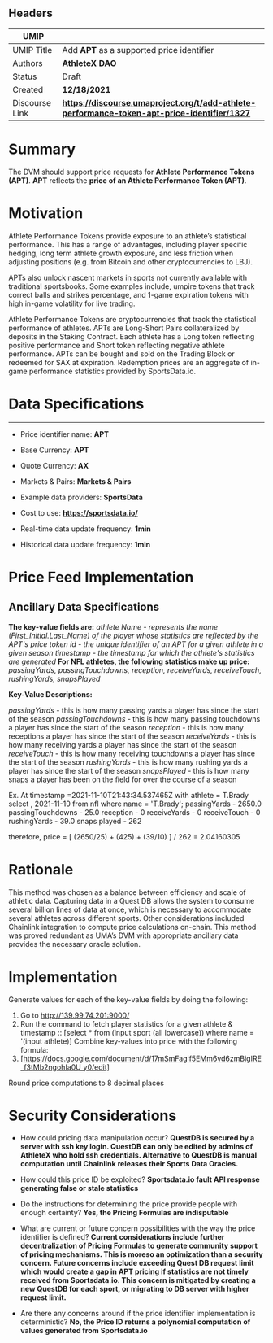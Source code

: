 ## Headers

| UMIP                |                                                               |
| ------------------- | ------------------------------------------------------------- |
| UMIP Title          | Add **APT** as a supported price identifier |
| Authors             | **AthleteX DAO**                                                      |
| Status              | Draft                                                         |
| Created             | **12/18/2021**                                              |
| Discourse Link      | **https://discourse.umaproject.org/t/add-athlete-performance-token-apt-price-identifier/1327**            |

# Summary 

The DVM should support price requests for **Athlete Performance Tokens (APT)**. **APT** reflects the **price of an Athlete Performance Token (APT)**.


# Motivation
Athlete Performance Tokens provide exposure to an athlete’s statistical performance.
This has a range of advantages, including player specific hedging, long term athlete
growth exposure, and less friction when adjusting positions (e.g. from Bitcoin and other
cryptocurrencies to LBJ).

APTs also unlock nascent markets in sports not currently available with traditional
sportsbooks. Some examples include, umpire tokens that track correct balls and strikes
percentage, and 1-game expiration tokens with high in-game volatility for live trading.

Athlete Performance Tokens are cryptocurrencies that track the statistical performance
of athletes. APTs are Long-Short Pairs collateralized by deposits in the Staking Contract.
Each athlete has a Long token reflecting positive performance and Short token
reflecting negative athlete performance. APTs can be bought and sold on the Trading
Block or redeemed for $AX at expiration. Redemption prices are an aggregate of
in-game performance statistics provided by SportsData.io.

# Data Specifications

-----------------------------------------
- Price identifier name: **APT** 
- Base Currency: **APT**
- Quote Currency: **AX**
- Markets & Pairs: **Markets & Pairs**
- Example data providers: **SportsData**
- Cost to use: **https://sportsdata.io/**

- Real-time data update frequency: **1min**
- Historical data update frequency: **1min**

# Price Feed Implementation



## Ancillary Data Specifications

**The key-value fields are:**
_athlete Name - represents the name (First_Initial.Last_Name) of the player whose statistics are reflected by the APT's price
token id - the unique identifier of an APT for a given athlete in a given season
timestamp - the timestamp for which the athlete's statistics are generated_
**For NFL athletes, the following statistics make up price:**
_passingYards, passingTouchdowns, reception, receiveYards, receiveTouch, rushingYards, snapsPlayed_

**Key-Value Descriptions:**

_passingYards_ - this is how many passing yards a player has since the start of the season
_passingTouchdowns_ - this is how many passing touchdowns a player has since the start of the season
_reception_ - this is how many receptions a player has since the start of the season
_receiveYards_ - this is how many receiving yards a player has since the start of the season
_receiveTouch_ - this is how many receiving touchdowns a player has since the start of the season
_rushingYards_ - this is how many rushing yards a player has since the start of the season
_snapsPlayed_ - this is how many snaps a player has been on the field for over the course of a season 

Ex.
At timestamp =2021-11-10T21:43:34.537465Z
with athlete = T.Brady
select , 2021-11-10 from nfl where name = 'T.Brady';
passingYards - 2650.0
passingTouchdowns - 25.0
reception - 0
receiveYards - 0
receiveTouch - 0
rushingYards - 39.0
snaps played - 262

therefore,
price = [ (2650/25) + (425) + (39/10) ] / 262 = 2.04160305

# Rationale

This method was chosen as a balance between efficiency and scale of athletic data. Capturing data in a Quest DB allows the system to consume several billion lines of data at once, which is necessary to accommodate several athletes across different sports. Other considerations included Chainlink integration to compute price calculations on-chain. This method was proved redundant as UMA’s DVM with appropriate ancillary data provides the necessary oracle solution.

# Implementation

Generate values for each of the key-value fields by doing the following:
1. Go to http://139.99.74.201:9000/
2. Run the command to fetch player statistics for a given athlete & timestamp :: [select *  from (input sport (all lowercase)) where name = '(input athlete)]
Combine key-values into price with the following formula:
3. [https://docs.google.com/document/d/17mSmFaglf5EMm6vd6zmBigIRE_f3tMb2ngohIa0U_y0/edit] 

Round price computations to 8 decimal places

# Security Considerations

- How could pricing data manipulation occur?
**QuestDB is secured by a server with ssh key login. QuestDB can only be edited by admins of AthleteX who hold ssh credentials. Alternative to QuestDB is manual computation until Chainlink releases their Sports Data Oracles.**
- How could this price ID be exploited?
**Sportsdata.io fault API response generating false or stale statistics**

- Do the instructions for determining the price provide people with enough certainty?
**Yes, the Pricing Formulas are indisputable**

- What are current or future concern possibilities with the way the price identifier is defined?
**Current considerations include further decentralization of Pricing Formulas to generate community support of pricing mechanisms. This is moreso an optimization than a security concern. Future concerns include exceeding Quest DB request limit which would create a gap in APT pricing if statistics are not timely received from Sportsdata.io. This concern is mitigated by creating a new QuestDB for each sport, or migrating to DB server with higher request limit.**

- Are there any concerns around if the price identifier implementation is deterministic?
**No, the Price ID returns a polynomial computation of values generated from Sportsdata.io**
